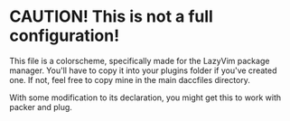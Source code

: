 # CAUTION! This is not a full configuration!
This file is a colorscheme, specifically made for the LazyVim package manager. You'll have to copy it into your plugins folder if you've created one. If not, feel free to copy mine in the main daccfiles directory.

With some modification to its declaration, you might get this to work with packer and plug.
